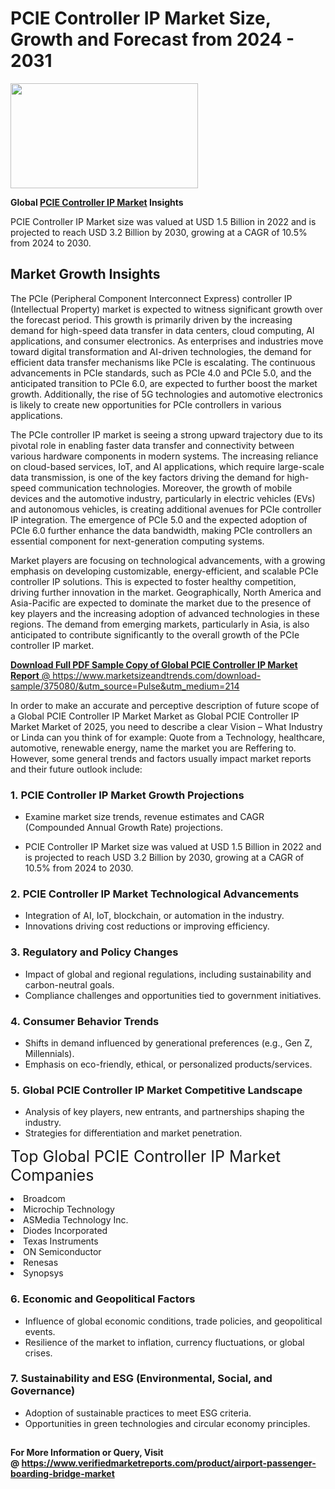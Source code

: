 <H1>PCIE Controller IP Market Size, Growth and Forecast from 2024 - 2031</H1><img class="aligncenter size-medium wp-image-584254" src="https://thirdeyenews.in/wp-content/uploads/2024/09/Global-Market-Research-300x168.jpeg" alt="" width="300" height="168" /><p><strong>Global&nbsp;<a href="https://www.marketsizeandtrends.com/download-sample/375080/&amp;utm_source=Pulse&amp;utm_medium=214">PCIE Controller IP Market</a> Insights</strong></p><p>PCIE Controller IP Market size was valued at USD 1.5 Billion in 2022 and is projected to reach USD 3.2 Billion by 2030, growing at a CAGR of 10.5% from 2024 to 2030.</p><p><h2>Market Growth Insights</h2> <p>The PCIe (Peripheral Component Interconnect Express) controller IP (Intellectual Property) market is expected to witness significant growth over the forecast period. This growth is primarily driven by the increasing demand for high-speed data transfer in data centers, cloud computing, AI applications, and consumer electronics. As enterprises and industries move toward digital transformation and AI-driven technologies, the demand for efficient data transfer mechanisms like PCIe is escalating. The continuous advancements in PCIe standards, such as PCIe 4.0 and PCIe 5.0, and the anticipated transition to PCIe 6.0, are expected to further boost the market growth. Additionally, the rise of 5G technologies and automotive electronics is likely to create new opportunities for PCIe controllers in various applications.</p> <p><a href="#"></a></p> <p>The PCIe controller IP market is seeing a strong upward trajectory due to its pivotal role in enabling faster data transfer and connectivity between various hardware components in modern systems. The increasing reliance on cloud-based services, IoT, and AI applications, which require large-scale data transmission, is one of the key factors driving the demand for high-speed communication technologies. Moreover, the growth of mobile devices and the automotive industry, particularly in electric vehicles (EVs) and autonomous vehicles, is creating additional avenues for PCIe controller IP integration. The emergence of PCIe 5.0 and the expected adoption of PCIe 6.0 further enhance the data bandwidth, making PCIe controllers an essential component for next-generation computing systems.</p> <p>Market players are focusing on technological advancements, with a growing emphasis on developing customizable, energy-efficient, and scalable PCIe controller IP solutions. This is expected to foster healthy competition, driving further innovation in the market. Geographically, North America and Asia-Pacific are expected to dominate the market due to the presence of key players and the increasing adoption of advanced technologies in these regions. The demand from emerging markets, particularly in Asia, is also anticipated to contribute significantly to the overall growth of the PCIe controller IP market.</p> <p><a href="#"></p><p><span class=""><strong>Download Full PDF Sample Copy of Global PCIE Controller IP Market Report</strong> @ <a href="https://www.marketsizeandtrends.com/download-sample/375080/&amp;utm_source=Pulse&amp;utm_medium=214" target="_blank">https://www.marketsizeandtrends.com/download-sample/375080/&amp;utm_source=Pulse&amp;utm_medium=214</a></span></p><p>In order to make an accurate and perceptive description of future scope of a Global&nbsp;PCIE Controller IP Market Market as Global&nbsp;PCIE Controller IP Market Market of 2025, you need to describe a clear Vision &ndash; What Industry or Linda can you think of for example: Quote from a Technology, healthcare, automotive, renewable energy, name the market you are Reffering to. However, some general trends and factors usually impact market reports and their future outlook include:</p><h3>1.&nbsp;<strong>PCIE Controller IP Market Growth Projections</strong></h3><ul><li>Examine market size trends, revenue estimates and CAGR (Compounded Annual Growth Rate) projections.</li><li><p>PCIE Controller IP Market size was valued at USD 1.5 Billion in 2022 and is projected to reach USD 3.2 Billion by 2030, growing at a CAGR of 10.5% from 2024 to 2030.</p></li></ul><h3>2.&nbsp;<strong>PCIE Controller IP Market Technological Advancements</strong></h3><ul><li>Integration of AI, IoT, blockchain, or automation in the industry.</li><li>Innovations driving cost reductions or improving efficiency.</li></ul><h3>3.&nbsp;<strong>Regulatory and Policy Changes</strong></h3><ul><li>Impact of global and regional regulations, including sustainability and carbon-neutral goals.</li><li>Compliance challenges and opportunities tied to government initiatives.</li></ul><h3>4.&nbsp;<strong>Consumer Behavior Trends</strong></h3><ul><li>Shifts in demand influenced by generational preferences (e.g., Gen Z, Millennials).</li><li>Emphasis on eco-friendly, ethical, or personalized products/services.</li></ul><h3>5.&nbsp;<strong>Global PCIE Controller IP Market Competitive Landscape</strong></h3><ul><li>Analysis of key players, new entrants, and partnerships shaping the industry.</li><li>Strategies for differentiation and market penetration.</li></ul><p data-pm-slice="1 1 []"><span style="color: inherit; font-family: inherit; font-size: 25px;">Top Global PCIE Controller IP Market Companies</span></p><div class="" data-test-id=""><p><li>Broadcom</li><li> Microchip Technology</li><li> ASMedia Technology Inc.</li><li> Diodes Incorporated</li><li> Texas Instruments</li><li> ON Semiconductor</li><li> Renesas</li><li> Synopsys</li></p></div><h3>6.&nbsp;<strong>Economic and Geopolitical Factors</strong></h3><ul><li>Influence of global economic conditions, trade policies, and geopolitical events.</li><li>Resilience of the market to inflation, currency fluctuations, or global crises.</li></ul><h3>7.&nbsp;<strong>Sustainability and ESG (Environmental, Social, and Governance)</strong></h3><ul><li>Adoption of sustainable practices to meet ESG criteria.</li><li>Opportunities in green technologies and circular economy principles.</li></ul><h2><strong style="font-size: 14px;">For More Information or Query, Visit @&nbsp;</strong><a style="background-color: #ffffff; font-size: 14px;" href="https://www.marketsizeandtrends.com/report/pcie-controller-ip-market/" target="_blank">https://www.verifiedmarketreports.com/product/airport-passenger-boarding-bridge-market</a></h2>
